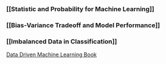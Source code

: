 ### [[Statistic and Probability for Machine Learning]]

### [[Bias-Variance Tradeoff and Model Performance]] 

### [[Imbalanced Data in Classification]]

[Data Driven Machine Learning Book](https://databookuw.com/page-2/page-4/)